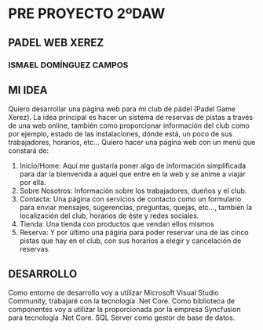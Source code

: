 # **PRE PROYECTO 2ºDAW**

## **PADEL WEB XEREZ**
### ISMAEL DOMÍNGUEZ CAMPOS

## **MI IDEA**
Quiero desarrollar una página web para mi club de pádel (Padel Game Xerez). La idea principal es hacer un sistema de reservas de pistas a través de una web online, también como proporcionar información del club como por ejemplo, estado de las instalaciones, dónde está, un poco de sus trabajadores, horarios, etc... Quiero hacer una página web con un menú que constará de:
  1. Inicio/Home: Aquí me gustaría poner algo de información simplificada para dar la bienvenida a aquel que entre en la web y se anime a viajar por ella.
  2. Sobre Nosotros: Información sobre los trabajadores, dueños y el club.
  3. Contacta: Una página con servicios de contacto como un formulario para enviar mensajes, sugerencias, preguntas, quejas, etc..., también la localización del club, horarios de éste y redes sociales.
  4. Tienda: Una tienda con productos que vendan ellos mismos
  5. Reserva: Y por último una página para poder reservar una de las cinco pistas que hay en el club, con sus horarios a elegir y cancelación de reservas.

## **DESARROLLO**
Como entorno de desarrollo voy a utilizar Microsoft Visual Studio Community, trabajaré con la tecnología .Net Core. Como biblioteca de componentes voy a utilizar la proporcionada por la empresa Syncfusion para tecnología .Net Core. SQL Server como gestor de base de datos.

